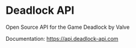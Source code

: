 # Deadlock API

Open Source API for the Game Deadlock by Valve

Documentation: https://api.deadlock-api.com
